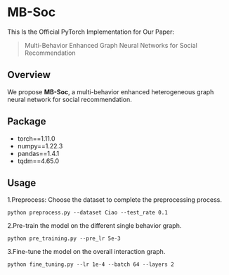 # MB-Soc
This Is the Official PyTorch Implementation for Our Paper:
>Multi-Behavior Enhanced Graph Neural Networks for Social Recommendation

## Overview
We propose **MB-Soc**, a multi-behavior enhanced heterogeneous graph neural network for social recommendation.

## Package
* torch==1.11.0
* numpy==1.22.3 
* pandas==1.4.1
* tqdm==4.65.0

## Usage
1.Preprocess: Choose the dataset to complete the preprocessing process.
```
python preprocess.py --dataset Ciao --test_rate 0.1
```
2.Pre-train the model on the different single behavior graph.
```
python pre_training.py --pre_lr 5e-3
```
3.Fine-tune the model on the overall interaction graph.
```
python fine_tuning.py --lr 1e-4 --batch 64 --layers 2
```

